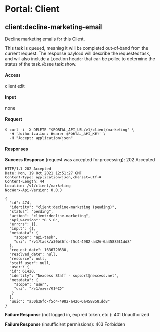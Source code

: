 # Portal: Client

## client:decline-marketing-email
Decline marketing emails for this Client.

This task is queued, meaning it will be completed out-of-band from the current request. The response payload will describe the requested task, and will also include a Location header that can be polled to determine the status of the task. @see task:show.

#### Access
client edit

#### Input
none

#### Request
```
$ curl -i -X DELETE "$PORTAL_API_URL/v1/client/marketing" \
  -H "Authorization: Bearer $PORTAL_API_KEY" \
  -H "Accept: application/json"
```

#### Responses
**Success Response** (request was accepted for processing): 202 Accepted
```
HTTP/1.1 202 Accepted
Date: Mon, 19 Oct 2021 12:51:27 GMT
Content-Type: application/json;charset=utf-8
Content-Length: 44
Location: /v1/client/marketing
NocWorx-Api-Version: 0.0.0

{
  "id": 474,
  "identity": "client:decline-marketing (pending)",
  "status": "pending",
  "action": "client:decline-marketing",
  "api_version": "0.5.0",
  "errors": {},
  "input": {},
  "metadata": {
    "scope": "api-task",
    "uri": "/v1/task/a30b36fc-f5c4-4982-a426-6a4588581dd8"
  },
  "request_date": 1636720630,
  "resolved_date": null,
  "resource": null,
  "staff_user": null,
  "user": {
  "id": 61420,
  "identity": "Nexcess Staff - support@nexcess.net",
  "metadata": {
    "scope": "user",
    "uri": "/v1/user/61420"
   }
  },
  "uuid": "a30b36fc-f5c4-4982-a426-6a4588581dd8"
}
```

**Failure Response** (not logged in, expired token, etc.): 401 Unauthorized

**Failure Response** (insufficient permissions): 403 Forbidden

